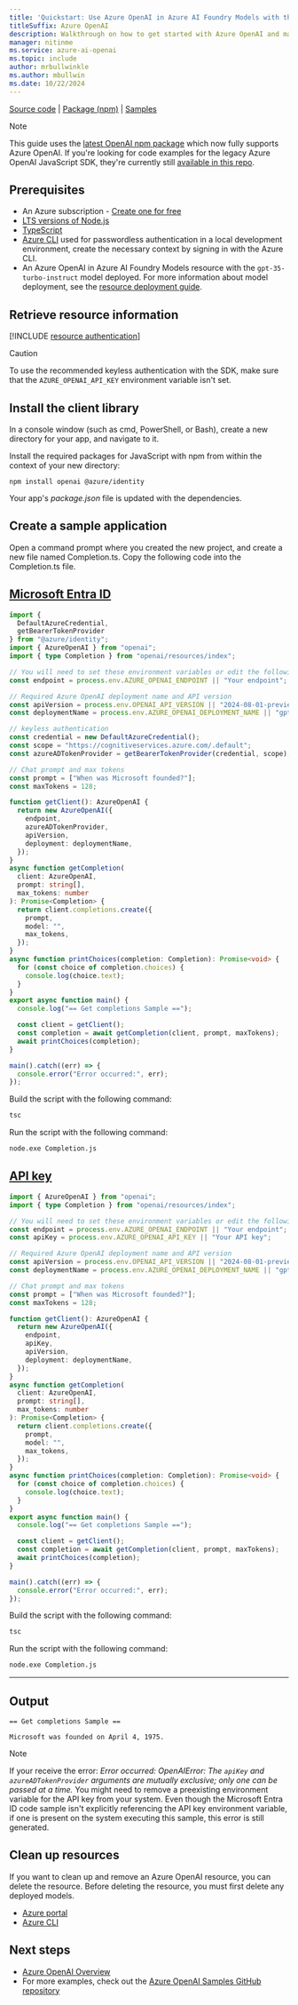 ```yaml
---
title: 'Quickstart: Use Azure OpenAI in Azure AI Foundry Models with the JavaScript SDK and the completions API'
titleSuffix: Azure OpenAI
description: Walkthrough on how to get started with Azure OpenAI and make your first completions call with the JavaScript SDK. 
manager: nitinme
ms.service: azure-ai-openai
ms.topic: include
author: mrbullwinkle
ms.author: mbullwin
ms.date: 10/22/2024
---
```


[Source code](https://github.com/openai/openai-node) | [Package (npm)](https://www.npmjs.com/package/openai) | [Samples](https://github.com/Azure/azure-sdk-for-js/tree/main/sdk/openai/openai/samples)

> [!NOTE]
> This guide uses the [latest OpenAI npm package](https://www.npmjs.com/package/openai) which now fully supports Azure OpenAI. If you're looking for code examples for the legacy Azure OpenAI JavaScript SDK, they're currently still [available in this repo](https://github.com/Azure/azure-sdk-for-js/tree/main/sdk/openai/openai/samples/v2-beta/javascript).

## Prerequisites

- An Azure subscription - [Create one for free](https://azure.microsoft.com/free/cognitive-services?azure-portal=true)
- [LTS versions of Node.js](https://github.com/nodejs/release#release-schedule)
- [TypeScript](https://www.typescriptlang.org/download/)
- [Azure CLI](/cli/azure/install-azure-cli) used for passwordless authentication in a local development environment, create the necessary context by signing in with the Azure CLI.
- An Azure OpenAI in Azure AI Foundry Models resource with the `gpt-35-turbo-instruct` model deployed. For more information about model deployment, see the [resource deployment guide](../how-to/create-resource.md).


## Retrieve resource information

[!INCLUDE [resource authentication](resource-authentication.md)]

> [!CAUTION]
> To use the recommended keyless authentication with the SDK, make sure that the `AZURE_OPENAI_API_KEY` environment variable isn't set. 

## Install the client library

In a console window (such as cmd, PowerShell, or Bash), create a new directory for your app, and navigate to it.

Install the required packages for JavaScript with npm from within the context of your new directory:

```console
npm install openai @azure/identity
```

Your app's _package.json_ file is updated with the dependencies.


## Create a sample application

Open a command prompt where you created the new project, and create a new file named Completion.ts. Copy the following code into the Completion.ts file.

## [Microsoft Entra ID](#tab/typescript-keyless)

```typescript
import { 
  DefaultAzureCredential, 
  getBearerTokenProvider 
} from "@azure/identity";
import { AzureOpenAI } from "openai";
import { type Completion } from "openai/resources/index";

// You will need to set these environment variables or edit the following values
const endpoint = process.env.AZURE_OPENAI_ENDPOINT || "Your endpoint";

// Required Azure OpenAI deployment name and API version
const apiVersion = process.env.OPENAI_API_VERSION || "2024-08-01-preview";
const deploymentName = process.env.AZURE_OPENAI_DEPLOYMENT_NAME || "gpt-35-turbo-instruct";

// keyless authentication    
const credential = new DefaultAzureCredential();
const scope = "https://cognitiveservices.azure.com/.default";
const azureADTokenProvider = getBearerTokenProvider(credential, scope);

// Chat prompt and max tokens
const prompt = ["When was Microsoft founded?"];
const maxTokens = 128;

function getClient(): AzureOpenAI {
  return new AzureOpenAI({
    endpoint,
    azureADTokenProvider,
    apiVersion,
    deployment: deploymentName,
  });
}
async function getCompletion(
  client: AzureOpenAI,
  prompt: string[],
  max_tokens: number
): Promise<Completion> {
  return client.completions.create({
    prompt,
    model: "",
    max_tokens,
  });
}
async function printChoices(completion: Completion): Promise<void> {
  for (const choice of completion.choices) {
    console.log(choice.text);
  }
}
export async function main() {
  console.log("== Get completions Sample ==");

  const client = getClient();
  const completion = await getCompletion(client, prompt, maxTokens);
  await printChoices(completion);
}

main().catch((err) => {
  console.error("Error occurred:", err);
});
```

Build the script with the following command:

```cmd
tsc
```

Run the script with the following command:

```cmd
node.exe Completion.js
```

## [API key](#tab/typescript-key)

```typescript
import { AzureOpenAI } from "openai";
import { type Completion } from "openai/resources/index";

// You will need to set these environment variables or edit the following values
const endpoint = process.env.AZURE_OPENAI_ENDPOINT || "Your endpoint";
const apiKey = process.env.AZURE_OPENAI_API_KEY || "Your API key";

// Required Azure OpenAI deployment name and API version
const apiVersion = process.env.OPENAI_API_VERSION || "2024-08-01-preview";
const deploymentName = process.env.AZURE_OPENAI_DEPLOYMENT_NAME || "gpt-35-turbo-instruct";

// Chat prompt and max tokens
const prompt = ["When was Microsoft founded?"];
const maxTokens = 128;

function getClient(): AzureOpenAI {
  return new AzureOpenAI({
    endpoint,
    apiKey,
    apiVersion,
    deployment: deploymentName,
  });
}
async function getCompletion(
  client: AzureOpenAI,
  prompt: string[],
  max_tokens: number
): Promise<Completion> {
  return client.completions.create({
    prompt,
    model: "",
    max_tokens,
  });
}
async function printChoices(completion: Completion): Promise<void> {
  for (const choice of completion.choices) {
    console.log(choice.text);
  }
}
export async function main() {
  console.log("== Get completions Sample ==");

  const client = getClient();
  const completion = await getCompletion(client, prompt, maxTokens);
  await printChoices(completion);
}

main().catch((err) => {
  console.error("Error occurred:", err);
});
```

Build the script with the following command:

```cmd
tsc
```

Run the script with the following command:

```cmd
node.exe Completion.js
```

---

## Output

```output
== Get completions Sample ==

Microsoft was founded on April 4, 1975.
```

> [!NOTE]
> If your receive the error: *Error occurred: OpenAIError: The `apiKey` and `azureADTokenProvider` arguments are mutually exclusive; only one can be passed at a time.* You might need to remove a preexisting environment variable for the API key from your system. Even though the Microsoft Entra ID code sample isn't explicitly referencing the API key environment variable, if one is present on the system executing this sample, this error is still generated.


## Clean up resources

If you want to clean up and remove an Azure OpenAI resource, you can delete the resource. Before deleting the resource, you must first delete any deployed models.

- [Azure portal](../../multi-service-resource.md?pivots=azportal#clean-up-resources)
- [Azure CLI](../../multi-service-resource.md?pivots=azcli#clean-up-resources)

## Next steps

* [Azure OpenAI Overview](../overview.md)
* For more examples, check out the [Azure OpenAI Samples GitHub repository](https://github.com/Azure-Samples/openai)
